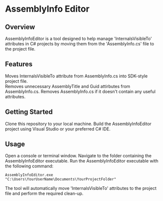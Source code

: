 # AssemblyInfo Editor
## Overview
AssemblyInfoEditor is a tool designed to help manage 'InternalsVisibleTo' attributes in C# projects by moving them from the 'AssemblyInfo.cs' file to the project file.

## Features
Moves InternalsVisibleTo attribute from AssemblyInfo.cs into SDK-style project file.  
Removes unnecessary AssemblyTitle and Guid attirbutes from AssemblyInfo.cs.
Removes AssemblyInfo.cs if it doesn't contain any useful attributes.

## Getting Started
Clone this repository to your local machine.
Build the AssemblyInfoEditor project using Visual Studio or your preferred C# IDE.

## Usage
Open a console or terminal window.
Navigate to the folder containing the AssemblyInfoEditor executable.
Run the AssemblyInfoEditor executable with the following command:

```AssemblyInfoEditor.exe "C:\Users\YourUserName\Documents\YourProjectFolder"```

The tool will automatically move 'InternalsVisibleTo' attributes to the project file and perform the required clean-up.
